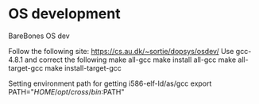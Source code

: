 # OS development
BareBones OS dev

Follow the following site:
https://cs.au.dk/~sortie/dopsys/osdev/
Use gcc-4.8.1
and correct the following
make all-gcc
make install all-gcc
make all-target-gcc
make install-target-gcc


Setting environment path for getting i586-elf-ld/as/gcc
export PATH="$HOME/opt/cross/bin:$PATH"
